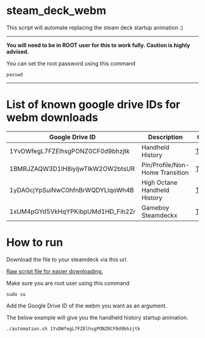 # steam_deck_webm
This script will automate replacing the steam deck startup animation :)

***
**You will need to be in ROOT user for this to work fully. Caution is highly advised.**

You can set the root password using this command

``` passwd ```
***

# List of known google drive IDs for webm downloads
| Google Drive ID | Description | Creator |
| ----------- | ----------- | ----------- |
| 1YvDWfegL7FZElhsgPONZ0CF0d9bhzjtk | Handheld History                      | <a href="https://www.reddit.com/user/TareXmd/">TareXmd</a> |
| 1BMRJZAQW3D1lH8iyIjwTIkW2OW2btsUR | Pin/Profile/Non-Home Transition       | <a href="https://www.reddit.com/user/TareXmd/">TareXmd</a> |
| 1yDAOcjYpSuiNwC0hfnBrWQDYLIqoWh4B | High Octane Handheld History          | <a href="https://www.reddit.com/user/TareXmd/">TareXmd</a> |
| 1xUM4pGYd5VkHqYPKibpUMd1HD_Fih2Zr | Gameboy Steamdeckx                    | <a href="https://www.reddit.com/user/TareXmd/">TareXmd</a> |

# How to run 

Download the file to your steamdeck via this url.

<a href="https://raw.githubusercontent.com/JohnGrey0/steam_deck_webm/main/automation.sh">Raw script file for easier downloading.</a>

Make sure you are root user using this command

```sudo su```

Add the Google Drive ID of the webm you want as an argument.

The below example will give you the handheld history startup animation.

```./automation.sh 1YvDWfegL7FZElhsgPONZ0CF0d9bhzjtk```